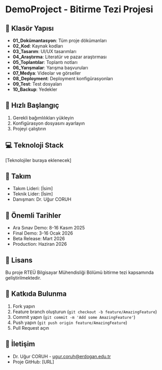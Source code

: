 # DemoProject - Bitirme Tezi Projesi

## 📁 Klasör Yapısı

- **01_Dokümantasyon**: Tüm proje dökümanları
- **02_Kod**: Kaynak kodları
- **03_Tasarım**: UI/UX tasarımları
- **04_Araştırma**: Literatür ve pazar araştırması
- **05_Toplantılar**: Toplantı notları
- **06_Yarışmalar**: Yarışma başvuruları
- **07_Medya**: Videolar ve görseller
- **08_Deployment**: Deployment konfigürasyonları
- **09_Test**: Test dosyaları
- **10_Backup**: Yedekler

## 🚀 Hızlı Başlangıç

1. Gerekli bağımlılıkları yükleyin
2. Konfigürasyon dosyasını ayarlayın
3. Projeyi çalıştırın

## 💻 Teknoloji Stack

[Teknolojiler buraya eklenecek]

## 👥 Takım

- Takım Lideri: [İsim]
- Teknik Lider: [İsim]
- Danışman: Dr. Uğur CORUH

## 📅 Önemli Tarihler

- Ara Sınav Demo: 8-16 Kasım 2025
- Final Demo: 3-16 Ocak 2026
- Beta Release: Mart 2026
- Production: Haziran 2026

## 📝 Lisans

Bu proje RTEÜ Bilgisayar Mühendisliği Bölümü bitirme tezi kapsamında geliştirilmektedir.

## 🤝 Katkıda Bulunma

1. Fork yapın
2. Feature branch oluşturun (`git checkout -b feature/AmazingFeature`)
3. Commit yapın (`git commit -m 'Add some AmazingFeature'`)
4. Push yapın (`git push origin feature/AmazingFeature`)
5. Pull Request açın

## 📧 İletişim

- Dr. Uğur CORUH - ugur.coruh@erdogan.edu.tr
- Proje GitHub: [URL]
